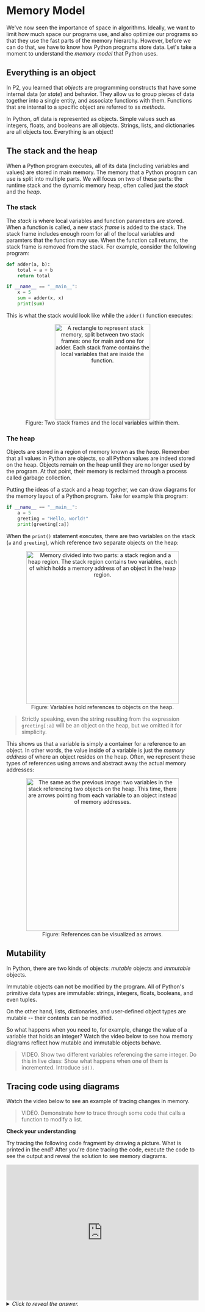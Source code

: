 # Memory Model

We've now seen the importance of space in algorithms. Ideally, we want to limit how much space our programs use, and also optimize our programs so that they use the fast parts of the memory hierarchy. However, before we can do that, we have to know how Python programs store data. Let's take a moment to understand the *memory model* that Python uses.

## Everything is an object

In P2, you learned that *objects* are programming constructs that have some internal data (or *state*) and behavior. They allow us to group pieces of data together into a single entity, and associate functions with them. Functions that are internal to a specific object are referred to as *methods*.

In Python, *all* data is represented as objects. Simple values such as integers, floats, and booleans are all objects. Strings, lists, and dictionaries are all objects too. Everything is an object!

## The stack and the heap

When a Python program executes, all of its data (including variables and values) are stored in main memory. The memory that a Python program can use is split into multiple parts. We will focus on two of these parts: the runtime stack and the dynamic memory heap, often called just the *stack* and the *heap*.

### The stack

The *stack* is where local variables and function parameters are stored. When a function is called, a new stack *frame* is added to the stack. The stack frame includes enough room for all of the local variables and paramters that the function may use. When the function call returns, the stack frame is removed from the stack. For example, consider the following program:

```python
def adder(a, b):
    total = a + b
    return total

if __name__ == "__main__":
    x = 5
    sum = adder(x, x)
    print(sum)
```

This is what the stack would look like while the `adder()` function executes:

<center>
<img src="/images/week-01/stack.png"
     alt="A rectangle to represent stack memory, split between two stack frames: one for main and one for adder. Each stack frame contains the local variables that are inside the function."
     style="width:250px;" />
</center>

<figcaption align="center">Figure: Two stack frames and the local variables within them.</figcaption>

### The heap

Objects are stored in a region of memory known as the *heap*. Remember that all values in Python are objects, so all Python values are indeed stored on the heap. Objects remain on the heap until they are no longer used by the program. At that point, their memory is reclaimed through a process called garbage collection.

Putting the ideas of a stack and a heap together, we can draw diagrams for the memory layout of a Python program. Take for example this program:

```python
if __name__ == "__main__":
    a = 5
    greeting = "Hello, world!"
    print(greeting[:a])
```

When the `print()` statement executes, there are two variables on the stack (`a` and `greeting`), which reference two separate objects on the heap:

<center>
<img src="/images/week-01/stack-and-heap.png"
     alt="Memory divided into two parts: a stack region and a heap region. The stack region contains two variables, each of which holds a memory address of an object in the heap region."
     style="width:400px;" />
</center>

<figcaption align="center">Figure: Variables hold references to objects on the heap.</figcaption>

> Strictly speaking, even the string resulting from the expression `greeting[:a]` will be an object on the heap, but we omitted it for simplicity.

This shows us that a variable is simply a container for a reference to an object. In other words, the value inside of a variable is just the *memory address* of where an object resides on the heap. Often, we represent these types of references using arrows and abstract away the actual memory addresses:

<center>
<img src="/images/week-01/stack-and-heap-arrow.png"
     alt="The same as the previous image: two variables in the stack referencing two objects on the heap. This time, there are arrows pointing from each variable to an object instead of memory addresses."
     style="width:400px;" />
</center>

<figcaption align="center">Figure: References can be visualized as arrows.</figcaption>

## Mutability

In Python, there are two kinds of objects: *mutable* objects and *immutable* objects.

Immutable objects can not be modified by the program. All of Python's primitive data types are immutable: strings, integers, floats, booleans, and even tuples.

On the other hand, lists, dictionaries, and user-defined object types are mutable -- their contents can be modified.

So what happens when you need to, for example, change the value of a variable that holds an integer? Watch the video below to see how memory diagrams reflect how mutable and immutable objects behave.

> VIDEO. Show two different variables referencing the same integer.
> Do this in live class: Show what happens when one of them is incremented. Introduce `id()`.

## Tracing code using diagrams

Watch the video below to see an example of tracing changes in memory.

> VIDEO. Demonstrate how to trace through some code that calls a function to modify a list.

<aside>
<b>Check your understanding</b>
<p>
Try tracing the following code fragment by drawing a picture. What is printed in the end? After you're done tracing the code, execute the code to see the output and reveal the solution to see memory diagrams.
</p>
<div style="position: relative;">
<iframe src="https://trinket.io/embed/python/02f632a680" width="100%" height="356" frameborder="0" marginwidth="0" marginheight="0" allowfullscreen></iframe>
</div>
<details>
<summary>
<i>Click to reveal the answer.</i>
</summary>
<p>
<b>Answer.</b>

```
[2, 2, 3]
[2, 2, 3]
[6, 5, 6]
```

After line 6, this is the picture in memory:

<img
    src="/images/week-01/memory-model-practice-1.png"
    class="center"
    alt="lst_x and lst_y reference the same list on the heap, while lst_z references a separate list"
    style="width:200px;" />

In other words, `lst_x` and `lst_y` reference the same list in memory on the heap. Therefore, changes made during the call to `modify(lst_x)` and `lst_y[0] = lst_y[1]` affect the same list. After line 9, this is the picture in memory:

<img
    src="/images/week-01/memory-model-practice-2.png"
    class="center"
    alt="After modifying both lst_x and lst_y, both changes are reflected in the same list in memory"
    style="width:200px;" />

The final modification changes `lst_z`, meaning that this is the final picture in memory:

 <img
    src="/images/week-01/memory-model-practice-3.png"
    class="center"
    alt="State of memory after changing lst_z"
    style="width:200px;" />
</p>
</details>
</aside>
